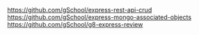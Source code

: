 https://github.com/gSchool/express-rest-api-crud
https://github.com/gSchool/express-mongo-associated-objects
https://github.com/gSchool/g8-express-review
